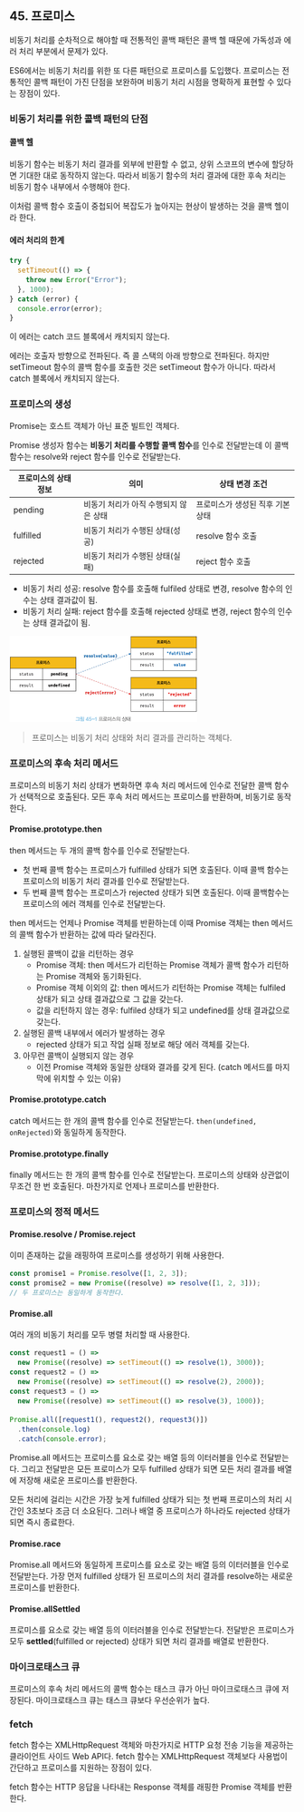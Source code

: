 ## 45. 프로미스

비동기 처리를 순차적으로 해야할 때 전통적인 콜백 패턴은 콜백 헬 때문에 가독성과 에러 처리 부분에서 문제가 있다.

ES6에서는 비동기 처리를 위한 또 다른 패턴으로 프로미스를 도입했다.
프로미스는 전통적인 콜백 패턴이 가진 단점을 보완하며 비동기 처리 시점을 명확하게 표현할 수 있다는 장점이 있다.

### 비동기 처리를 위한 콜백 패턴의 단점

#### 콜백 헬

비동기 함수는 비동기 처리 결과를 외부에 반환할 수 없고, 상위 스코프의 변수에 할당하면 기대한 대로 동작하지 않는다.
따라서 비동기 함수의 처리 결과에 대한 후속 처리는 비동기 함수 내부에서 수행해야 한다.

이처럼 콜백 함수 호출이 중첩되어 복잡도가 높아지는 현상이 발생하는 것을 콜백 헬이라 한다.

#### 에러 처리의 한계

```js
try {
  setTimeout(() => {
    throw new Error("Error");
  }, 1000);
} catch (error) {
  console.error(error);
}
```

이 에러는 catch 코드 블록에서 캐치되지 않는다.

에러는 호출자 방향으로 전파된다. 즉 콜 스택의 아래 방향으로 전파된다.
하지만 setTimeout 함수의 콜백 함수를 호출한 것은 setTimeout 함수가 아니다.
따라서 catch 블록에서 캐치되지 않는다.

### 프로미스의 생성

Promise는 호스트 객체가 아닌 표준 빌트인 객체다.

Promise 생성자 함수는 **비동기 처리를 수행할 콜백 함수**를 인수로 전달받는데
이 콜백 함수는 resolve와 reject 함수를 인수로 전달받는다.

| 프로미스의 상태 정보 | 의미                                  | 상태 변경 조건                   |
| -------------------- | ------------------------------------- | -------------------------------- |
| pending              | 비동기 처리가 아직 수행되지 않은 상태 | 프로미스가 생성된 직후 기본 상태 |
| fulfilled            | 비동기 처리가 수행된 상태(성공)       | resolve 함수 호출                |
| rejected             | 비동기 처리가 수행된 상태(실패)       | reject 함수 호출                 |

- 비동기 처리 성공: resolve 함수를 호출해 fulfiled 상태로 변경, resolve 함수의 인수는 상태 결과값이 됨.
- 비동기 처리 실패: reject 함수를 호출해 rejected 상태로 변경, reject 함수의 인수는 상태 결과값이 됨.

![alt text](image-8.png)

> 프로미스는 비동기 처리 상태와 처리 결과를 관리하는 객체다.

### 프로미스의 후속 처리 메서드

프로미스의 비동기 처리 상태가 변화하면 후속 처리 메서드에 인수로 전달한 콜백 함수가 선택적으로 호출된다.
모든 후속 처리 메서드는 프로미스를 반환하며, 비동기로 동작한다.

#### Promise.prototype.then

then 메서드는 두 개의 콜백 함수를 인수로 전달받는다.

- 첫 번째 콜백 함수는 프로미스가 fulfilled 상태가 되면 호출된다.
  이때 콜백 함수는 프로미스의 비동기 처리 결과를 인수로 전달받는다.
- 두 번째 콜백 함수는 프로미스가 rejected 상태가 되면 호출된다.
  이때 콜백함수는 프로미스의 에러 객체를 인수로 전달받는다.

then 메서드는 언제나 Promise 객체를 반환하는데
이때 Promise 객체는 then 메서드의 콜백 함수가 반환하는 값에 따라 달라진다.

1. 실행된 콜백이 값을 리턴하는 경우
   - Promise 객체: then 메서드가 리턴하는 Promise 객체가 콜백 함수가 리턴하는 Promise 객체와 동기화된다.
   - Promise 객체 이외의 값: then 메서드가 리턴하는 Promise 객체는 fulfiled 상태가 되고 상태 결과값으로 그 값을 갖는다.
   - 값을 리턴하지 않는 경우: fulfiled 상태가 되고 undefined를 상태 결과값으로 갖는다.
2. 실행된 콜백 내부에서 에러가 발생하는 경우
   - rejected 상태가 되고 작업 실패 정보로 해당 에러 객체를 갖는다.
3. 아무런 콜백이 실행되지 않는 경우
   - 이전 Promise 객체와 동일한 상태와 결과를 갖게 된다.
     (catch 메서드를 마지막에 위치할 수 있는 이유)

#### Promise.prototype.catch

catch 메서드는 한 개의 콜백 함수를 인수로 전달받는다.
`then(undefined, onRejected)`와 동일하게 동작한다.

#### Promise.prototype.finally

finally 메서드는 한 개의 콜백 함수를 인수로 전달받는다.
프로미스의 상태와 상관없이 무조건 한 번 호출된다.
마찬가지로 언제나 프로미스를 반환한다.

### 프로미스의 정적 메서드

#### Promise.resolve / Promise.reject

이미 존재하는 값을 래핑하여 프로미스를 생성하기 위해 사용한다.

```js
const promise1 = Promise.resolve([1, 2, 3]);
const promise2 = new Promise((resolve) => resolve([1, 2, 3]));
// 두 프로미스는 동일하게 동작한다.
```

#### Promise.all

여러 개의 비동기 처리를 모두 병렬 처리할 때 사용한다.

```js
const request1 = () =>
  new Promise((resolve) => setTimeout(() => resolve(1), 3000));
const request2 = () =>
  new Promise((resolve) => setTimeout(() => resolve(2), 2000));
const request3 = () =>
  new Promise((resolve) => setTimeout(() => resolve(3), 1000));

Promise.all([request1(), request2(), request3()])
  .then(console.log)
  .catch(console.error);
```

Promise.all 메서드는 프로미스를 요소로 갖는 배열 등의 이터러블을 인수로 전달받는다.
그리고 전달받은 모든 프로미스가 모두 fulfilled 상태가 되면 모든 처리 결과를 배열에 저장해 새로운 프로미스를 반환한다.

모든 처리에 걸리는 시간은 가장 늦게 fulfilled 상태가 되는 첫 번째 프로미스의 처리 시간인 3초보다 조금 더 소요된다.
그러나 배열 중 프로미스가 하나라도 rejected 상태가 되면 즉시 종료한다.

#### Promise.race

Promise.all 메서드와 동일하게 프로미스를 요소로 갖는 배열 등의 이터러블을 인수로 전달받는다.
가장 먼저 fulfilled 상태가 된 프로미스의 처리 결과를 resolve하는 새로운 프로미스를 반환한다.

#### Promise.allSettled

프로미스를 요소로 갖는 배열 등의 이터러블을 인수로 전달받는다.
전달받은 프로미스가 모두 **settled**(fulfilled or rejected) 상태가 되면 처리 결과를 배열로 반환한다.

### 마이크로태스크 큐

프로미스의 후속 처리 메서드의 콜백 함수는 태스크 큐가 아닌 마이크로태스크 큐에 저장된다.
마이크로태스크 큐는 태스크 큐보다 우선순위가 높다.

### fetch

fetch 함수는 XMLHttpRequest 객체와 마찬가지로 HTTP 요청 전송 기능을 제공하는 클라이언트 사이드 Web API다. fetch 함수는 XMLHttpRequest 객체보다 사용법이 간단하고 프로미스를 지원하는 장점이 있다.

fetch 함수는 HTTP 응답을 나타내는 Response 객체를 래핑한 Promise 객체를 반환한다.
